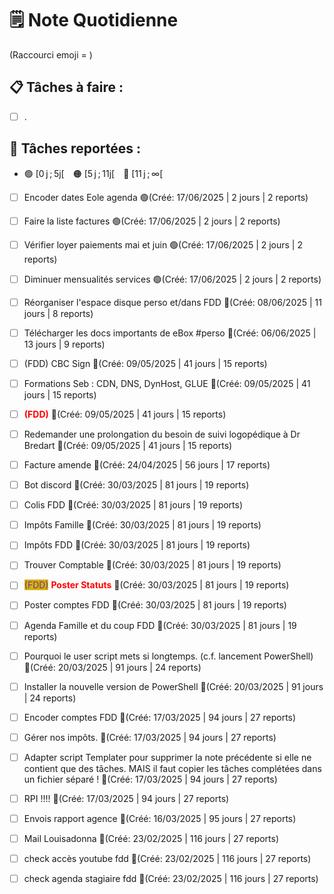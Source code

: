 # 🗒️ Note Quotidienne

(Raccourci emoji = )

## 📋 Tâches à faire :

- [ ] .


## 📌 Tâches reportées :

- 🟢 [0 j ; 5j[ 🟠 [5 j ; 11j[ 🔴 [11 j ; ∞[



- [ ] Encoder dates Eole agenda 🟢(Créé: 17/06/2025 | 2 jours | 2 reports)
- [ ] Faire la liste factures 🟢(Créé: 17/06/2025 | 2 jours | 2 reports)
- [ ] Vérifier loyer paiements mai et juin 🟢(Créé: 17/06/2025 | 2 jours | 2 reports)
- [ ] Diminuer mensualités services 🟢(Créé: 17/06/2025 | 2 jours | 2 reports)

- [ ] Réorganiser l'espace disque perso et/dans FDD 🔴(Créé: 08/06/2025 | 11 jours | 8 reports)
- [ ] Télécharger les docs importants de eBox #perso 🔴(Créé: 06/06/2025 | 13 jours | 9 reports)
- [ ] (FDD) CBC Sign 🔴(Créé: 09/05/2025 | 41 jours | 15 reports)
- [ ] Formations Seb : CDN, DNS, DynHost, GLUE 🔴(Créé: 09/05/2025 | 41 jours | 15 reports)
- [ ] <span style='color:red;'>**(FDD)**</span> 🔴(Créé: 09/05/2025 | 41 jours | 15 reports)
- [ ] Redemander une prolongation du besoin de suivi logopédique à Dr Bredart 🔴(Créé: 09/05/2025 | 41 jours | 15 reports)
- [ ] Facture amende 🔴(Créé: 24/04/2025 | 56 jours | 17 reports)
- [ ] Bot discord 🔴(Créé: 30/03/2025 | 81 jours | 19 reports)
- [ ] Colis FDD 🔴(Créé: 30/03/2025 | 81 jours | 19 reports)
- [ ] Impôts Famille 🔴(Créé: 30/03/2025 | 81 jours | 19 reports)
- [ ] Impôts FDD 🔴(Créé: 30/03/2025 | 81 jours | 19 reports)
- [ ] Trouver Comptable 🔴(Créé: 30/03/2025 | 81 jours | 19 reports)
- [ ] <span style="color:rgb(255, 0, 0)"><span style="background:#d4b106"><font color="#7030a0">(FDD)</font></span></span> <span style="color:rgb(255, 0, 0)">**Poster Statuts**</span> 🔴(Créé: 30/03/2025 | 81 jours | 19 reports)
- [ ] Poster comptes FDD 🔴(Créé: 30/03/2025 | 81 jours | 19 reports)
- [ ] Agenda Famille et du coup FDD 🔴(Créé: 30/03/2025 | 81 jours | 19 reports)
- [ ] Pourquoi le user script mets si longtemps. (c.f. lancement PowerShell) 🔴(Créé: 20/03/2025 | 91 jours | 24 reports)
- [ ] Installer la nouvelle version de PowerShell 🔴(Créé: 20/03/2025 | 91 jours | 24 reports)
- [ ] Encoder comptes FDD 🔴(Créé: 17/03/2025 | 94 jours | 27 reports)
- [ ] Gérer nos impôts. 🔴(Créé: 17/03/2025 | 94 jours | 27 reports)
- [ ] Adapter script Templater pour supprimer la note précédente si elle ne contient que des tâches. MAIS il faut copier les tâches complétées dans un fichier séparé ! 🔴(Créé: 17/03/2025 | 94 jours | 27 reports)
- [ ] RPI !!!! 🔴(Créé: 17/03/2025 | 94 jours | 27 reports)
- [ ] Envois rapport agence 🔴(Créé: 16/03/2025 | 95 jours | 27 reports)
- [ ] Mail Louisadonna 🔴(Créé: 23/02/2025 | 116 jours | 27 reports)
- [ ] check accès youtube fdd 🔴(Créé: 23/02/2025 | 116 jours | 27 reports)
- [ ] check agenda stagiaire fdd 🔴(Créé: 23/02/2025 | 116 jours | 27 reports)




